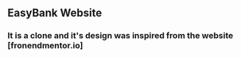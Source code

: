 ## EasyBank Website
### It is a clone and it's design was inspired from the website [fronendmentor.io]
